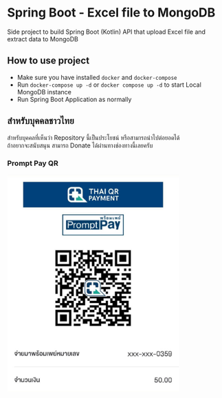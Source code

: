 # Spring Boot - Excel file to MongoDB

Side project to build Spring Boot (Kotlin) API that upload Excel file and extract data to MongoDB

## How to use project
- Make sure you have installed `docker` and `docker-compose`
- Run `docker-compose up -d` or `docker compose up -d` to start Local MongoDB instance
- Run Spring Boot Application as normally

## สำหรับบุคคลชาวไทย
สำหรับบุคคลที่เห็นว่า Repository นี้เป็นประโยชน์ หรือสามารถนำไปต่อยอดได้  
ถ้าอยากจะสนับสนุน สามารถ Donate ได้ผ่านทางช่องทางนี้เลยครับ

### Prompt Pay QR
<img alt="Thanaphoom Babparn Promptpay QR Code cost 50 BAHT" src="./Thanaphoom-Babparn-PromptPayQR.jpeg" width="400"/>
